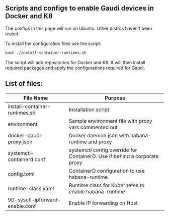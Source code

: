 ## Scripts and configs to enable Gaudi devices in Docker and K8

The configs in this page will run on Ubuntu. Other distros haven't been tested.

To install the configuration files use the script:
```bash
bash ./install-container-runtimes.sh
```

The script will add repositories for Docker and K8.
It will then install required packages and apply the configurations required for Gaudi.

## List of files:

|File Name | Purpose |
|--|--|
|install-container-runtimes.sh | Installation script |
|environment | Sample environment file with proxy vars commented out |
|docker-gaudi-proxy.json | Docker daemon.json with habana-runtime and proxy |
|systemctl-containerd.conf | systemctl config override for ContainerD. Use if behind a corporate proxy |
|config.toml | ContainerD configuration to use habana-runtime |
|runtime-class.yaml | Runtime class for Kubernetes to enable habana-runtime |
|90-sysctl-ipforward-enable.conf |  Enable IP forwarding on Host |
